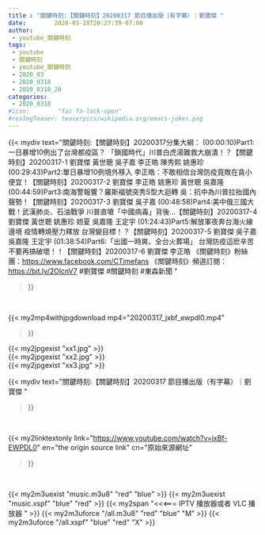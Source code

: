 ```yaml
---
title : "關鍵時刻:【關鍵時刻】20200317 節目播出版（有字幕）｜劉寶傑 "
date:        2020-03-18T20:27:39-07:00
author:
 - youtube_關鍵時刻
tags:
 - youtube
 - 關鍵時刻
 - youtube_關鍵時刻
 - 2020_03
 - 2020_0318
 - 2020_0318_20
categories:
 - 2020_0318
#icon:        "fas fa-lock-open"
#resImgTeaser: teaserpics/wikipedia.org/emacs-jokes.png
---
```


{{< mydiv text="關鍵時刻:【關鍵時刻】20200317分集大綱：  (00:00:10)Part1:一日暴增10例出了台灣都疫區？ 「鎖國時代」川普白虎湯難救大崩潰！？【關鍵時刻】20200317-1 劉寶傑 黃世聰 吳子嘉 李正皓 陳秀熙 姚惠珍  (00:29:43)Part2:單日暴增10例境外移入 李正皓：不敢相信台灣防疫竟敗在貪小便宜！【關鍵時刻】20200317-2 劉寶傑 李正皓 姚惠珍 黃世聰 吳嘉隆  (00:44:59)Part3:南海警報響？羅斯福號突秀S型大迴轉 吳：抗中為川普拉抬國內聲勢！【關鍵時刻】20200317-3 劉寶傑 吳子嘉  (00:48:58)Part4:美中俄三國大戰！武漢肺炎、石油戰爭 川普直嗆「中國病毒」背後…【關鍵時刻】20200317-4 劉寶傑 黃世聰 姚惠珍 妲夏 吳嘉隆 王定宇  (01:24:43)Part5:解放軍夜奔台海火線邊境 疫情轉燒壓力釋放 台灣變目標！？【關鍵時刻】20200317-5 劉寶傑 吳子嘉 吳嘉隆 王定宇  (01:38:54)Part6:「出國一時爽、全台火葬場」 台灣防疫這麽辛苦不要再搞破壞！！【關鍵時刻】20200317-6 劉寶傑 李正皓  《關鍵時刻》粉絲團：https://www.facebook.com/CTimefans 《關鍵時刻》頻道訂閱：https://bit.ly/2OlcnV7  #劉寶傑 #關鍵時刻 #東森新聞 "
>}}
<br>


{{< my2mp4withjpgdownload mp4="20200317_jxbf_ewpdl0.mp4"
>}}

{{< my2jpgexist "xx1.jpg" >}}<br>
{{< my2jpgexist "xx2.jpg" >}}<br>
{{< my2jpgexist "xx3.jpg" >}}<br>



{{< mydiv text="關鍵時刻:【關鍵時刻】20200317 節目播出版（有字幕）｜劉寶傑 "
>}}
<br>

{{< my2linktextonly link="https://www.youtube.com/watch?v=jxBf-EWPDL0"
en="the origin source link" cn="原始來源網址"
>}}


<br>

{{< my2m3uexist "music.m3u8" "red"  "blue" >}} {{< my2m3uexist "music.xspf" "blue" "red"  >}} {{< my2span "<<<=== IPTV 播放器或者 VLC 播放器 " >}} {{< my2m3uforce "/all.m3u8" "red"  "blue" "M" >}} {{< my2m3uforce "/all.xspf" "blue" "red"  "X" >}} 

